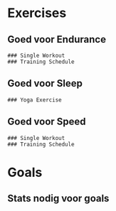 # Exercises
## Goed voor Endurance
    ### Single Workout 
    ### Training Schedule

## Goed voor Sleep
    ### Yoga Exercise

## Goed voor Speed
    ### Single Workout 
    ### Training Schedule

# Goals
## Stats nodig voor goals